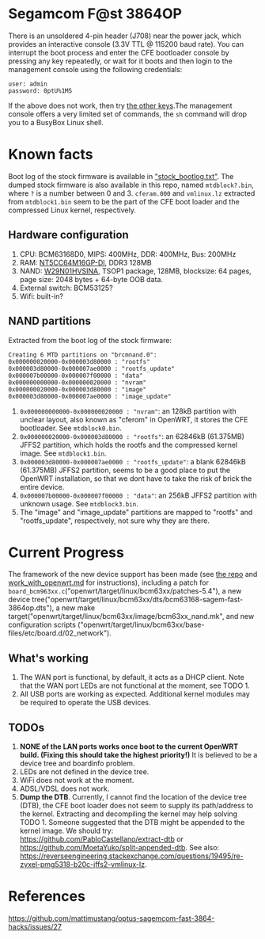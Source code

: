 # Segamcom F@st 3864OP
There is an unsoldered 4-pin header (J708) near the power jack, which provides an interactive console (3.3V TTL @ 115200 baud rate). You can interrupt the boot process and enter the CFE bootloader console by pressing any key repeatedly, or wait for it boots and then login to the management console using the following credentials:
```
user: admin
password: 0ptU%1M5
```
If the above does not work, then try [the other keys](https://github.com/mattimustang/optus-sagemcom-fast-3864-hacks).The management console offers a very limited set of commands, the `sh` command will drop you to a BusyBox Linux shell.

# Known facts
Boot log of the stock firmware is available in ["stock_bootlog.txt"](./stock_bootlog.txt). The dumped stock firmware is also available in this repo, named `mtdblock?.bin`, where `?` is a number between 0 and 3. `cferam.000` and `vmlinux.lz` extracted from `mtdblock1.bin` seem to be the part of the CFE boot loader and the compressed Linux kernel, respectively.
## Hardware configuration
1. CPU: BCM63168D0, MIPS: 400MHz, DDR: 400MHz, Bus: 200MHz
2. RAM: [NT5CC64M16GP-DI](https://www.nanya.com/en/Product/3747/NT5CC64M16GP-DI), DDR3 128MB
3. NAND: [W29N01HVSINA](https://au.mouser.com/datasheet/2/949/w29n01hvxina_revc-1489886.pdf), TSOP1 package, 128MB, blocksize: 64 pages, page size: 2048 bytes + 64-byte OOB data.
4. External switch: BCM53125?
5. Wifi: built-in?

## NAND partitions
Extracted from the boot log of the stock firmware:
```
Creating 6 MTD partitions on "brcmnand.0":
0x000000020000-0x000003d80000 : "rootfs"
0x000003d80000-0x000007ae0000 : "rootfs_update"
0x000007b00000-0x000007f00000 : "data"
0x000000000000-0x000000020000 : "nvram"
0x000000020000-0x000003d80000 : "image"
0x000003d80000-0x000007ae0000 : "image_update"
```
1. `0x000000000000-0x000000020000 : "nvram"`: an 128kB partition with unclear layout, also known as "cferom" in OpenWRT, it stores the CFE bootloader. See `mtdblock0.bin`.
2. `0x000000020000-0x000003d80000 : "rootfs"`: an 62846kB (61.375MB) JFFS2 partition, which holds the rootfs and the compressed kernel image. See `mtdblock1.bin`.
3. `0x000003d80000-0x000007ae0000 : "rootfs_update"`: a blank 62846kB (61.375MB) JFFS2 partition, seems to be a good place to put the OpenWRT installation, so that we dont have to take the risk of brick the entire device.
4. `0x000007b00000-0x000007f00000 : "data"`: an 256kB JFFS2 partition with unknown usage. See `mtdblock3.bin`.
5. The "image" and "image_update" partitions are mapped to "rootfs" and "rootfs_update", respectively, not sure why they are there.

# Current Progress
The framework of the new device support has been made (see [the repo](https://github.com/rikka0w0/openwrt-fast3864op) and [work_with_openwrt.md](./work_with_openwrt.md) for instructions), including a patch for `board_bcm963xx.c`("openwrt/target/linux/bcm63xx/patches-5.4"), a new device tree("openwrt/target/linux/bcm63xx/dts/bcm63168-sagem-fast-3864op.dts"), a new make target("openwrt/target/linux/bcm63xx/image/bcm63xx_nand.mk", and new configuration scripts ("openwrt/target/linux/bcm63xx/base-files/etc/board.d/02_network").

## What's working
1. The WAN port is functional, by default, it acts as a DHCP client. Note that the WAN port LEDs are not functional at the moment, see TODO 1.
2. All USB ports are working as expected. Additional kernel modules may be required to operate the USB devices.

## TODOs
1. __NONE of the LAN ports works once boot to the current OpenWRT build. (Fixing this should take the highest priority!)__ It is believed to be a device tree and boardinfo problem.
2. LEDs are not defined in the device tree.
3. WiFi does not work at the moment.
4. ADSL/VDSL does not work.
5. __Dump the DTB__. Currently, I cannot find the location of the device tree (DTB), the CFE boot loader does not seem to supply its path/address to the kernel. Extracting and decompiling the kernel may help solving TODO 1. Someone suggested that the DTB might be appended to the kernel image. We should try: https://github.com/PabloCastellano/extract-dtb or https://github.com/MoetaYuko/split-appended-dtb. See also: https://reverseengineering.stackexchange.com/questions/19495/re-zyxel-pmg5318-b20c-jffs2-vmlinux-lz.

# References
https://github.com/mattimustang/optus-sagemcom-fast-3864-hacks/issues/27
